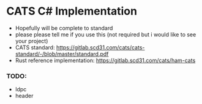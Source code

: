 # CATS C# Implementation
* Hopefully will be complete to standard
* please please tell me if you use this (not required but i would like to see your project)
* CATS standard: https://gitlab.scd31.com/cats/cats-standard/-/blob/master/standard.pdf
* Rust reference implementation: https://gitlab.scd31.com/cats/ham-cats

### TODO:
* ldpc
* header